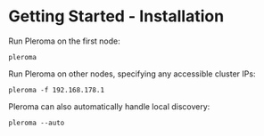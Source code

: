 # Getting Started - Installation

Run Pleroma on the first node:
```
pleroma
```

Run Pleroma on other nodes, specifying any accessible cluster IPs:
```
pleroma -f 192.168.178.1
```

Pleroma can also automatically handle local discovery:
```
pleroma --auto
```
